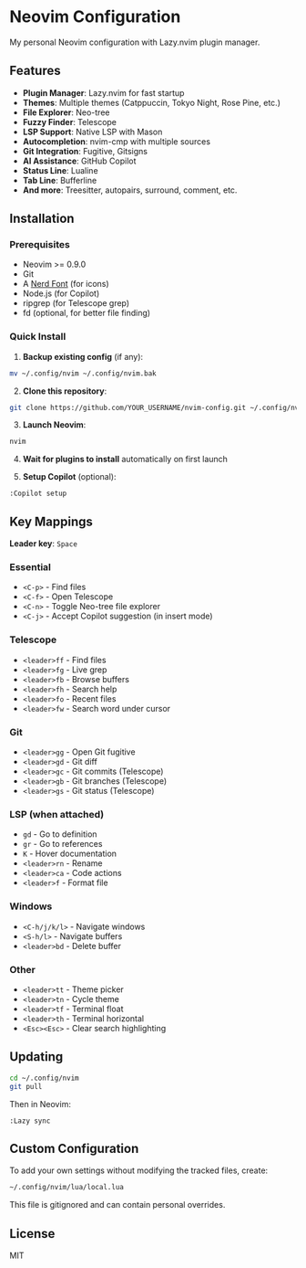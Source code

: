 # Neovim Configuration

My personal Neovim configuration with Lazy.nvim plugin manager.

## Features

- **Plugin Manager**: Lazy.nvim for fast startup
- **Themes**: Multiple themes (Catppuccin, Tokyo Night, Rose Pine, etc.)
- **File Explorer**: Neo-tree
- **Fuzzy Finder**: Telescope
- **LSP Support**: Native LSP with Mason
- **Autocompletion**: nvim-cmp with multiple sources
- **Git Integration**: Fugitive, Gitsigns
- **AI Assistance**: GitHub Copilot
- **Status Line**: Lualine
- **Tab Line**: Bufferline
- **And more**: Treesitter, autopairs, surround, comment, etc.

## Installation

### Prerequisites

- Neovim >= 0.9.0
- Git
- A [Nerd Font](https://www.nerdfonts.com/) (for icons)
- Node.js (for Copilot)
- ripgrep (for Telescope grep)
- fd (optional, for better file finding)

### Quick Install

1. **Backup existing config** (if any):
```bash
mv ~/.config/nvim ~/.config/nvim.bak
```

2. **Clone this repository**:
```bash
git clone https://github.com/YOUR_USERNAME/nvim-config.git ~/.config/nvim
```

3. **Launch Neovim**:
```bash
nvim
```

4. **Wait for plugins to install** automatically on first launch

5. **Setup Copilot** (optional):
```vim
:Copilot setup
```

## Key Mappings

**Leader key**: `Space`

### Essential
- `<C-p>` - Find files
- `<C-f>` - Open Telescope
- `<C-n>` - Toggle Neo-tree file explorer
- `<C-j>` - Accept Copilot suggestion (in insert mode)

### Telescope
- `<leader>ff` - Find files
- `<leader>fg` - Live grep
- `<leader>fb` - Browse buffers
- `<leader>fh` - Search help
- `<leader>fo` - Recent files
- `<leader>fw` - Search word under cursor

### Git
- `<leader>gg` - Open Git fugitive
- `<leader>gd` - Git diff
- `<leader>gc` - Git commits (Telescope)
- `<leader>gb` - Git branches (Telescope)
- `<leader>gs` - Git status (Telescope)

### LSP (when attached)
- `gd` - Go to definition
- `gr` - Go to references
- `K` - Hover documentation
- `<leader>rn` - Rename
- `<leader>ca` - Code actions
- `<leader>f` - Format file

### Windows
- `<C-h/j/k/l>` - Navigate windows
- `<S-h/l>` - Navigate buffers
- `<leader>bd` - Delete buffer

### Other
- `<leader>tt` - Theme picker
- `<leader>tn` - Cycle theme
- `<leader>tf` - Terminal float
- `<leader>th` - Terminal horizontal
- `<Esc><Esc>` - Clear search highlighting

## Updating

```bash
cd ~/.config/nvim
git pull
```

Then in Neovim:
```vim
:Lazy sync
```

## Custom Configuration

To add your own settings without modifying the tracked files, create:
```bash
~/.config/nvim/lua/local.lua
```

This file is gitignored and can contain personal overrides.

## License

MIT